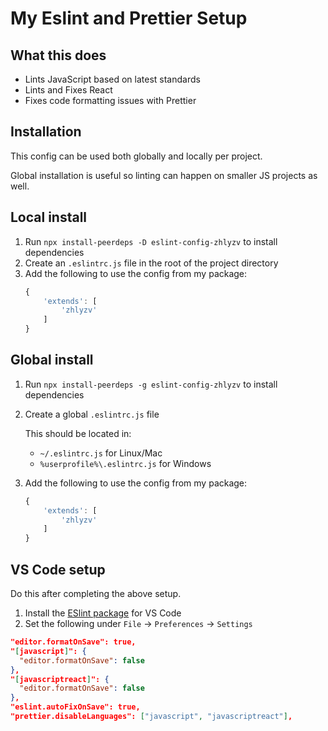 # My Eslint and Prettier Setup

## What this does

- Lints JavaScript based on latest standards
- Lints and Fixes React
- Fixes code formatting issues with Prettier

## Installation

This config can be used both globally and locally per project.

Global installation is useful so linting can happen on smaller JS projects as well.

## Local install

1. Run `npx install-peerdeps -D eslint-config-zhlyzv` to install dependencies
2. Create an `.eslintrc.js` file in the root of the project directory
3. Add the following to use the config from my package:
   ```js
   {
       'extends': [
           'zhlyzv'
       ]
   }
   ```

## Global install

1. Run `npx install-peerdeps -g eslint-config-zhlyzv` to install dependencies
2. Create a global `.eslintrc.js` file

   This should be located in:

   - `~/.eslintrc.js` for Linux/Mac
   - `%userprofile%\.eslintrc.js` for Windows

3. Add the following to use the config from my package:
   ```js
   {
       'extends': [
           'zhlyzv'
       ]
   }
   ```

## VS Code setup

Do this after completing the above setup.

1. Install the [ESlint package]('https://marketplace.visualstudio.com/items?itemName=dbaeumer.vscode-eslint') for VS Code
2. Set the following under `File` -> `Preferences` -> `Settings`

```json
"editor.formatOnSave": true,
"[javascript]": {
  "editor.formatOnSave": false
},
"[javascriptreact]": {
  "editor.formatOnSave": false
},
"eslint.autoFixOnSave": true,
"prettier.disableLanguages": ["javascript", "javascriptreact"],
```
